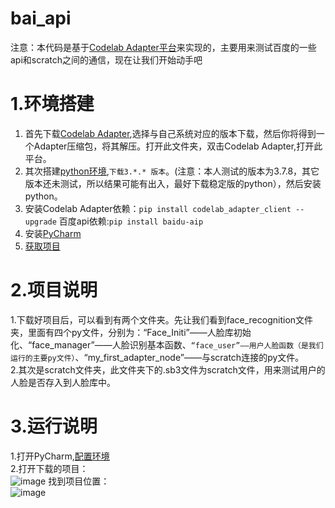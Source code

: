 # bai_api
注意：本代码是基于[Codelab Adapter平台](https://adapter.codelab.club/)来实现的，主要用来测试百度的一些api和scratch之间的通信，现在让我们开始动手吧
# 1.环境搭建
  1. 首先下载[Codelab Adapter](https://adapter.codelab.club/get_start/gs_install/),选择与自己系统对应的版本下载，然后你将得到一个Adapter压缩包，将其解压。打开此文件夹，双击Codelab Adapter,打开此平台。</br>
  2. 其次搭建[python环境](https://www.python.org/downloads/),```下载3.*.* 版本```。(注意：本人测试的版本为3.7.8，其它版本还未测试，所以结果可能有出入，最好下载稳定版的python），然后安装python。</br>
  3. 安装Codelab Adapter依赖：```pip install codelab_adapter_client --upgrade```   百度api依赖:```pip install baidu-aip```</br>
  4. 安装[PyCharm](https://www.jetbrains.com/pycharm/download/#section=windows)</br>
  5. [获取项目](https://github.com/Lee-meng157/bai_api.git)
# 2.项目说明
  1.下载好项目后，可以看到有两个文件夹。先让我们看到face_recognition文件夹，里面有四个py文件，分别为：“Face_Initi”——人脸库初始化、“face_manager”——人脸识别基本函数、```“face_user”——用户人脸函数（是我们运行的主要py文件）```、“my_first_adapter_node”——与scratch连接的py文件。</br>
  2.其次是scratch文件夹，此文件夹下的.sb3文件为scratch文件，用来测试用户的人脸是否存入到人脸库中。</br>
# 3.运行说明
  1.打开PyCharm,[配置环境](https://jingyan.baidu.com/article/a3a3f81126031e8da3eb8a63.html)</br>
  2.打开下载的项目：</br>
  ![image](https://user-images.githubusercontent.com/83943157/119325560-903cbe80-bcb3-11eb-88ba-9790a57467ad.png)
  找到项目位置：</br>
  ![image](https://user-images.githubusercontent.com/83943157/119326008-0d683380-bcb4-11eb-953d-fa495e2a3c89.png)
